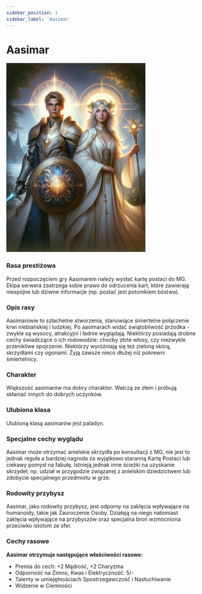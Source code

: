 ```yaml
---
sidebar_position: 1
sidebar_label: 'Aasimar'
---
```



# Aasimar

![aasimar](../../static/img/wiki/wiki-rasy/aasimar.png)

### Rasa prestiżowa
Przed rozpoczęciem gry Aasimarem należy wysłać kartę postaci do MG. Ekipa serwera zastrzega sobie prawo do odrzucenia kart, które zawierają niespójne lub dziwne informacje (np. postać jest potomkiem bóstwa).

### Opis rasy

Aasimarowie to szlachetne stworzenia, stanowiące śmiertelne połączenie krwi niebiańskiej i ludzkiej. Po aasimarach widać świątobliwość przodka - zwykle są wysocy, atrakcyjni i ładnie wyglądają. Niektórzy posiadają drobne cechy świadczące o ich rodowodzie: choćby złote włosy, czy niezwykle przenikliwe spojrzenie. Niektórzy wyróżniają się też zieloną skórą, skrzydłami czy ogonami. Żyją zawsze nieco dłużej niż pokrewni śmiertelnicy.

### Charakter
Większość aasimarów ma dobry charakter. Walczą ze złem i próbują skłaniać innych do dobrych uczynków.

### Ulubiona klasa
Ulubioną klasą aasimarów jest paladyn.

### Specjalne cechy wyglądu
Aasimar może otrzymać anielskie skrzydła po konsultacji z MG, nie jest to jednak reguła a bardziej nagroda za wyjątkowo staranną Kartę Postaci lub ciekawy pomysł na fabułę.
Istnieją jednak inne ścieżki na uzyskanie skrzydeł, np. udział w przygodzie związanej z anielskim dziedzictwem lub zdobycie specjalnego przedmiotu w grze.

### Rodowity przybysz
Aasimar, jako rodowity przybysz, jest odporny na zaklęcia wpływające na humanoidy, takie jak Zauroczenie Osoby. Działają na niego natomiast zaklęcia wpływające na przybyszów oraz specjalna broń wzmocniona przeciwko istotom ze sfer.

### Cechy rasowe
**Aasimar otrzymuje następujące właściwości rasowe:**

- Premia do cech: +2 Mądrość, +2 Charyzma
- Odporność na Zimno, Kwas i Elektryczność: 5/-
- Talenty w umiejętnościach Spostrzegawczość i Nasłuchiwanie
- Widzenie w Ciemności